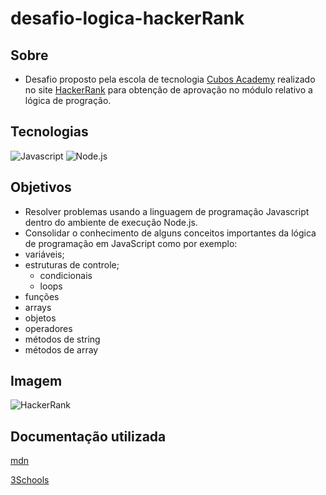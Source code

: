 # desafio-logica-hackerRank

## Sobre

- Desafio proposto pela escola de tecnologia [Cubos Academy](https://cubos.academy/) realizado no site [HackerRank](https://www.hackerrank.com/) para obtenção de aprovação no módulo relativo a lógica de progração.


## Tecnologias

![Javascript](https://img.shields.io/badge/JavaScript-323330?style=for-the-badge&logo=javascript&logoColor=F7DF1E)
![Node.js](https://img.shields.io/badge/Node%20js-339933?style=for-the-badge&logo=nodedotjs&logoColor=white)

## Objetivos
-  Resolver problemas usando a linguagem de programação Javascript dentro do ambiente de execução Node.js.
-  Consolidar o conhecimento de alguns conceitos importantes da lógica de programação em JavaScript como por exemplo:
  - variáveis;
  - estruturas de controle;
    - condicionais
    - loops
  - funções
  - arrays
  - objetos
  - operadores
  - métodos de string
  - métodos de array

## Imagem 
![HackerRank](https://user-images.githubusercontent.com/120696936/264345404-afbfbaeb-5754-4d4f-8a32-d4cec5e31a5d.png)

## Documentação utilizada

[mdn](https://developer.mozilla.org/en-US/)

[3Schools](https://www.w3schools.com/)
